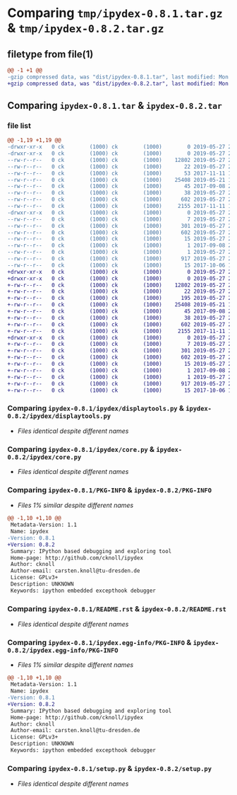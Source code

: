 # Comparing `tmp/ipydex-0.8.1.tar.gz` & `tmp/ipydex-0.8.2.tar.gz`

## filetype from file(1)

```diff
@@ -1 +1 @@
-gzip compressed data, was "dist/ipydex-0.8.1.tar", last modified: Mon May 27 22:01:10 2019, max compression
+gzip compressed data, was "dist/ipydex-0.8.2.tar", last modified: Mon May 27 22:15:16 2019, max compression
```

## Comparing `ipydex-0.8.1.tar` & `ipydex-0.8.2.tar`

### file list

```diff
@@ -1,19 +1,19 @@
-drwxr-xr-x   0 ck        (1000) ck        (1000)        0 2019-05-27 22:01:10.000000 ipydex-0.8.1/
-drwxr-xr-x   0 ck        (1000) ck        (1000)        0 2019-05-27 22:01:10.000000 ipydex-0.8.1/ipydex/
--rw-r--r--   0 ck        (1000) ck        (1000)    12802 2019-05-27 20:45:09.000000 ipydex-0.8.1/ipydex/displaytools.py
--rw-r--r--   0 ck        (1000) ck        (1000)       22 2019-05-27 22:00:17.000000 ipydex-0.8.1/ipydex/release.py
--rw-r--r--   0 ck        (1000) ck        (1000)       53 2017-11-11 16:35:29.000000 ipydex-0.8.1/ipydex/__init__.py
--rw-r--r--   0 ck        (1000) ck        (1000)    25408 2019-05-21 14:25:12.000000 ipydex-0.8.1/ipydex/core.py
--rw-r--r--   0 ck        (1000) ck        (1000)       45 2017-09-08 22:23:02.000000 ipydex-0.8.1/MANIFEST.in
--rw-r--r--   0 ck        (1000) ck        (1000)       38 2019-05-27 22:01:10.000000 ipydex-0.8.1/setup.cfg
--rw-r--r--   0 ck        (1000) ck        (1000)      602 2019-05-27 22:01:10.000000 ipydex-0.8.1/PKG-INFO
--rw-r--r--   0 ck        (1000) ck        (1000)     2155 2017-11-11 16:19:05.000000 ipydex-0.8.1/README.rst
-drwxr-xr-x   0 ck        (1000) ck        (1000)        0 2019-05-27 22:01:10.000000 ipydex-0.8.1/ipydex.egg-info/
--rw-r--r--   0 ck        (1000) ck        (1000)        7 2019-05-27 22:01:10.000000 ipydex-0.8.1/ipydex.egg-info/top_level.txt
--rw-r--r--   0 ck        (1000) ck        (1000)      301 2019-05-27 22:01:10.000000 ipydex-0.8.1/ipydex.egg-info/SOURCES.txt
--rw-r--r--   0 ck        (1000) ck        (1000)      602 2019-05-27 22:01:10.000000 ipydex-0.8.1/ipydex.egg-info/PKG-INFO
--rw-r--r--   0 ck        (1000) ck        (1000)       15 2019-05-27 22:01:10.000000 ipydex-0.8.1/ipydex.egg-info/requires.txt
--rw-r--r--   0 ck        (1000) ck        (1000)        1 2017-09-08 20:55:11.000000 ipydex-0.8.1/ipydex.egg-info/not-zip-safe
--rw-r--r--   0 ck        (1000) ck        (1000)        1 2019-05-27 22:01:10.000000 ipydex-0.8.1/ipydex.egg-info/dependency_links.txt
--rw-r--r--   0 ck        (1000) ck        (1000)      917 2019-05-27 22:00:01.000000 ipydex-0.8.1/setup.py
--rw-r--r--   0 ck        (1000) ck        (1000)       15 2017-10-06 12:33:00.000000 ipydex-0.8.1/requirements.txt
+drwxr-xr-x   0 ck        (1000) ck        (1000)        0 2019-05-27 22:15:16.000000 ipydex-0.8.2/
+drwxr-xr-x   0 ck        (1000) ck        (1000)        0 2019-05-27 22:15:16.000000 ipydex-0.8.2/ipydex/
+-rw-r--r--   0 ck        (1000) ck        (1000)    12802 2019-05-27 20:45:09.000000 ipydex-0.8.2/ipydex/displaytools.py
+-rw-r--r--   0 ck        (1000) ck        (1000)       22 2019-05-27 22:15:11.000000 ipydex-0.8.2/ipydex/release.py
+-rw-r--r--   0 ck        (1000) ck        (1000)      195 2019-05-27 22:13:33.000000 ipydex-0.8.2/ipydex/__init__.py
+-rw-r--r--   0 ck        (1000) ck        (1000)    25408 2019-05-21 14:25:12.000000 ipydex-0.8.2/ipydex/core.py
+-rw-r--r--   0 ck        (1000) ck        (1000)       45 2017-09-08 22:23:02.000000 ipydex-0.8.2/MANIFEST.in
+-rw-r--r--   0 ck        (1000) ck        (1000)       38 2019-05-27 22:15:16.000000 ipydex-0.8.2/setup.cfg
+-rw-r--r--   0 ck        (1000) ck        (1000)      602 2019-05-27 22:15:16.000000 ipydex-0.8.2/PKG-INFO
+-rw-r--r--   0 ck        (1000) ck        (1000)     2155 2017-11-11 16:19:05.000000 ipydex-0.8.2/README.rst
+drwxr-xr-x   0 ck        (1000) ck        (1000)        0 2019-05-27 22:15:16.000000 ipydex-0.8.2/ipydex.egg-info/
+-rw-r--r--   0 ck        (1000) ck        (1000)        7 2019-05-27 22:15:16.000000 ipydex-0.8.2/ipydex.egg-info/top_level.txt
+-rw-r--r--   0 ck        (1000) ck        (1000)      301 2019-05-27 22:15:16.000000 ipydex-0.8.2/ipydex.egg-info/SOURCES.txt
+-rw-r--r--   0 ck        (1000) ck        (1000)      602 2019-05-27 22:15:16.000000 ipydex-0.8.2/ipydex.egg-info/PKG-INFO
+-rw-r--r--   0 ck        (1000) ck        (1000)       15 2019-05-27 22:15:16.000000 ipydex-0.8.2/ipydex.egg-info/requires.txt
+-rw-r--r--   0 ck        (1000) ck        (1000)        1 2017-09-08 20:55:11.000000 ipydex-0.8.2/ipydex.egg-info/not-zip-safe
+-rw-r--r--   0 ck        (1000) ck        (1000)        1 2019-05-27 22:15:16.000000 ipydex-0.8.2/ipydex.egg-info/dependency_links.txt
+-rw-r--r--   0 ck        (1000) ck        (1000)      917 2019-05-27 22:00:01.000000 ipydex-0.8.2/setup.py
+-rw-r--r--   0 ck        (1000) ck        (1000)       15 2017-10-06 12:33:00.000000 ipydex-0.8.2/requirements.txt
```

### Comparing `ipydex-0.8.1/ipydex/displaytools.py` & `ipydex-0.8.2/ipydex/displaytools.py`

 * *Files identical despite different names*

### Comparing `ipydex-0.8.1/ipydex/core.py` & `ipydex-0.8.2/ipydex/core.py`

 * *Files identical despite different names*

### Comparing `ipydex-0.8.1/PKG-INFO` & `ipydex-0.8.2/PKG-INFO`

 * *Files 1% similar despite different names*

```diff
@@ -1,10 +1,10 @@
 Metadata-Version: 1.1
 Name: ipydex
-Version: 0.8.1
+Version: 0.8.2
 Summary: IPython based debugging and exploring tool
 Home-page: http://github.com/cknoll/ipydex
 Author: cknoll
 Author-email: carsten.knoll@tu-dresden.de
 License: GPLv3+
 Description: UNKNOWN
 Keywords: ipython embedded excepthook debugger
```

### Comparing `ipydex-0.8.1/README.rst` & `ipydex-0.8.2/README.rst`

 * *Files identical despite different names*

### Comparing `ipydex-0.8.1/ipydex.egg-info/PKG-INFO` & `ipydex-0.8.2/ipydex.egg-info/PKG-INFO`

 * *Files 1% similar despite different names*

```diff
@@ -1,10 +1,10 @@
 Metadata-Version: 1.1
 Name: ipydex
-Version: 0.8.1
+Version: 0.8.2
 Summary: IPython based debugging and exploring tool
 Home-page: http://github.com/cknoll/ipydex
 Author: cknoll
 Author-email: carsten.knoll@tu-dresden.de
 License: GPLv3+
 Description: UNKNOWN
 Keywords: ipython embedded excepthook debugger
```

### Comparing `ipydex-0.8.1/setup.py` & `ipydex-0.8.2/setup.py`

 * *Files identical despite different names*

